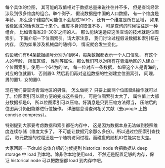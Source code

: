 每个具体的位图， 其可能的取值相对于数据总量来说往往并不多， 但是查询经常涉及到很多维度的组合。举个例子， 假设数据是中国的人口数据， 有一个维度是年龄。 那么这个维度的可能值不会超过150个， 还有一个维度是所在区域， 如果省级区域的话也就三十来个。维度本身的取值不多， 可是查询的时候往往是一种组合。 比如青海省20-30岁之间的人。 那么能快速适应这类查询的技术就是位图索引。 下面介绍一下位图索引。请大家注意， 我们讨论过程假设数据和索引都在内存， 因为如果涉及机械盘的随机IO， 情况就会发生变化。



假设我们有64条数据编号分别为1到64，每条数据都表示一个人口信息， 有这个人的年龄， 所属区域， 性别等属性。那么我们可以对所有在青海地区的人建立一个位图索引。使用一个64为的int， 每一位对应一条数据， 如果这个人是青海的， 对应的位就置1， 否则置0. 然后我们再对这组数据的性别建立位图索引， 同理， 男的置1，女的置0.



现在我们要查询青海地区的男性， 怎么做呢？ 只要上面两个位图做&操作就可以了。位图索引可以很方便的完成这些操作， 可是位图索引太大了， 属性值上大部分数据都是0， 所以位图索引可以压缩。好消息是只要压缩方法得当， 压缩后的位图索引仍旧能够进行位操作。 详细信息请查询相关文献（去google 上搜 concise compress）。





特别提到大家要考虑数据和索引都在内存中， 这是因为数据本身无法做到按照维度连续存储（维度太多了， 不可能让数据冗余那么多份）。所以通过位图索引查找后， 取元数据的过程还是一个随机访问过程。而磁盘的随机IO性能实在太差。



大家回顾一下druid 总体介绍的时候提到 historical node 会把数据从 deep storage 中 load 到本地。除非你本地使用ssd， 不然还是配置足够的内存，保证 historical node 可以把数据都 load 到内存中吧。



